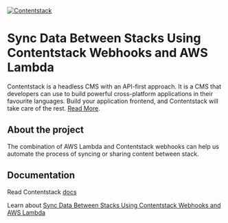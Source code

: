 [![Contentstack](https://www.contentstack.com/docs/static/images/contentstack.png)](https://www.contentstack.com/)

# Sync Data Between Stacks Using Contentstack Webhooks and AWS Lambda

Contentstack is a headless CMS with an API-first approach. It is a CMS that developers can use to build powerful cross-platform applications in their favourite languages. Build your application frontend, and Contentstack will take care of the rest. [Read More](https://www.contentstack.com/).

## About the project

The combination of AWS Lambda and Contentstack webhooks can help us automate the process of syncing or sharing content between stack.

## Documentation

Read Contentstack [docs](https://www.contentstack.com/docs/)

Learn about [Sync Data Between Stacks Using Contentstack Webhooks and AWS Lambda]()

